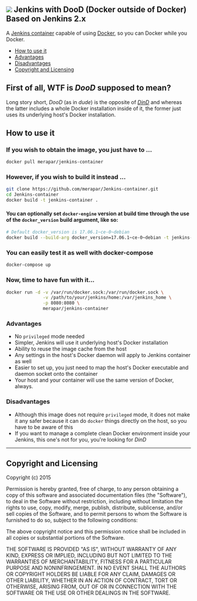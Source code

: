 ![](http://i.imgur.com/KC6TAD3.png)
Jenkins with DooD (Docker outside of Docker)
Based on Jenkins 2.x
---
A [Jenkins container](https://registry.hub.docker.com/_/jenkins/) capable of using [Docker](http://docker.com), so you can Docker while you Docker.

* [How to use it](#how-to-use-it)
* [Advantages](#advantages)
* [Disadvantages](#disavantages)
* [Copyright and Licensing](#copyright-and-licensing)

## First of all, WTF is *DooD* supposed to mean?
Long story short, *DooD* (as in *dude*) is the opposite of *[DinD](https://blog.docker.com/2013/09/docker-can-now-run-within-docker/)* and whereas the latter includes a whole Docker installation inside of it, the former just uses its underlying host's Docker installation.


## How to use it
### If you wish to obtain the image, you just have to ...
```bash
docker pull merapar/jenkins-container
```

### However, if you wish to build it instead ...
```bash
git clone https://github.com/merapar/Jenkins-container.git
cd Jenkins-container
docker build -t jenkins-container .
```

#### You can optionally set `docker-engine` version at build time through the use of the `docker_version` build argument, like so:
```bash
# Default docker_version is 17.06.1~ce-0~debian
docker build --build-arg docker_version=17.06.1~ce-0~debian -t jenkins-container .
```


### You can easily test it as well with docker-compose
```bash
docker-compose up
```

### Now, time to have fun with it...
```bash
docker run -d -v /var/run/docker.sock:/var/run/docker.sock \
              -v /path/to/your/jenkins/home:/var/jenkins_home \
              -p 8080:8080 \
              merapar/jenkins-container
```

### Advantages
* No `privileged` mode needed
* Simpler, Jenkins will use it underlying host's Docker installation
* Ability to reuse the image cache from the host
* Any settings in the host's Docker daemon will apply to Jenkins container as well
* Easier to set up, you just need to map the host's Docker executable and daemon socket onto the container
* Your host and your container will use the same version of Docker, always.

### Disadvantages
* Although this image does not require `privileged` mode, it does not make it any safer because it can do `docker` things directly on the host, so you have to be aware of this
* If you want to manage a complete clean Docker environment inside your Jenkins, this one's not for you, you're looking for *DinD*

---


## Copyright and Licensing
Copyright (c) 2015

Permission is hereby granted, free of charge, to any person obtaining a copy
of this software and associated documentation files (the "Software"), to deal
in the Software without restriction, including without limitation the rights
to use, copy, modify, merge, publish, distribute, sublicense, and/or sell
copies of the Software, and to permit persons to whom the Software is
furnished to do so, subject to the following conditions:

The above copyright notice and this permission notice shall be included in
all copies or substantial portions of the Software.

THE SOFTWARE IS PROVIDED "AS IS", WITHOUT WARRANTY OF ANY KIND, EXPRESS OR
IMPLIED, INCLUDING BUT NOT LIMITED TO THE WARRANTIES OF MERCHANTABILITY,
FITNESS FOR A PARTICULAR PURPOSE AND NONINFRINGEMENT. IN NO EVENT SHALL THE
AUTHORS OR COPYRIGHT HOLDERS BE LIABLE FOR ANY CLAIM, DAMAGES OR OTHER
LIABILITY, WHETHER IN AN ACTION OF CONTRACT, TORT OR OTHERWISE, ARISING FROM,
OUT OF OR IN CONNECTION WITH THE SOFTWARE OR THE USE OR OTHER DEALINGS IN
THE SOFTWARE.
